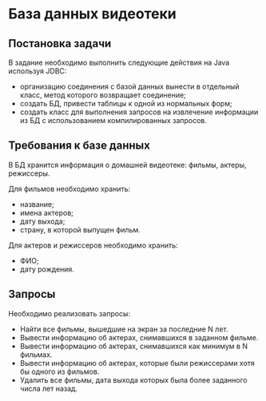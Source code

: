 # База данных видеотеки

## Постановка задачи

В задание необходимо выполнить следующие действия на Java используя JDBC:

- организацию соединения с базой данных вынести в отдельный класс, метод которого возвращает соединение;
- создать БД, привести таблицы к одной из нормальных форм;
- создать класс для выполнения запросов на извлечение информации из БД с использованием компилированных запросов.

## Требования к базе данных

В БД хранится информация о домашней видеотеке: фильмы, актеры, режиссеры.

Для фильмов необходимо хранить:

- название;
- имена актеров;
- дату выхода;
- страну, в которой выпущен фильм.

Для актеров и режиссеров необходимо хранить:

- ФИО;
- дату рождения.

## Запросы

Необходимо реализовать запросы:

- Найти все фильмы, вышедшие на экран за последние N лет.
- Вывести информацию об актерах, снимавшихся в заданном фильме.
- Вывести информацию об актерах, снимавшихся как минимум в N фильмах.
- Вывести информацию об актерах, которые были режиссерами хотя бы одного из фильмов.
- Удалить все фильмы, дата выхода которых была более заданного числа лет назад.
